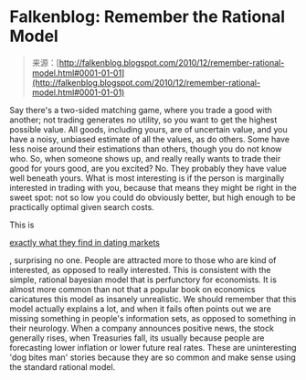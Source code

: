 <!--yml
category: 未分类
date: 2024-05-12 21:12:59
-->

# Falkenblog: Remember the Rational Model

> 来源：[http://falkenblog.blogspot.com/2010/12/remember-rational-model.html#0001-01-01](http://falkenblog.blogspot.com/2010/12/remember-rational-model.html#0001-01-01)

Say there's a two-sided matching game, where you trade a good with another; not trading generates no utility, so you want to get the highest possible value. All goods, including yours, are of uncertain value, and you have a noisy, unbiased estimate of all the values, as do others. Some have less noise around their estimations than others, though you do not know who. So, when someone shows up, and really really wants to trade their good for yours good, are you excited? No. They probably they have value well beneath yours. What is most interesting is if the person is marginally interested in trading with you, because that means they might be right in the sweet spot: not so low you could do obviously better, but high enough to be practically optimal given search costs.

This is

[exactly what they find in dating markets](http://www.ncbi.nlm.nih.gov/pubmed/21169522)

, surprising no one. People are attracted more to those who are kind of interested, as opposed to really interested. This is consistent with the simple, rational bayesian model that is perfunctory for economists. It is almost more common than not that a popular book on economics caricatures this model as insanely unrealistic. We should remember that this model actually explains a lot, and when it fails often points out we are missing something in people's information sets, as opposed to something in their neurology. When a company announces positive news, the stock generally rises, when Treasuries fall, its usually because people are forecasting lower inflation or lower future real rates. These are uninteresting 'dog bites man' stories because they are so common and make sense using the standard rational model.